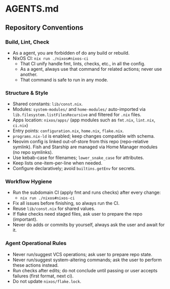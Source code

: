 # AGENTS.md

## Repository Conventions

### Build, Lint, Check

- As a agent, you are forbidden of do any build or rebuild.
- NixOS CI: `nix run ./nixos#nixos-ci`
  - That CI unify handle fmt, lints, checks, etc., in all the config.
  - As a agent, always use that command for related actions; never use another.
  - That command is safe to run in any mode.

### Structure & Style

- Shared constants: `lib/const.nix`.
- Modules: `system-modules/` and `home-modules/` auto-imported via `lib.filesystem.listFilesRecursive` and filtered for `.nix` files.
- Apps location: `nixos/apps/` (app modules such as `fmt.nix`, `lint.nix`, `ci.nix`)
- Entry points: `configuration.nix`, `home.nix`, `flake.nix`.
- `programs.nix-ld` is enabled; keep changes compatible with schema.
- Neovim config is linked out-of-store from this repo (repo-relative symlink). Fish and Starship are managed via Home Manager modules (no repo symlinks).
- Use kebab-case for filenames; `lower_snake_case` for attributes.
- Keep lists one-item-per-line when needed.
- Configure declaratively; avoid `builtins.getEnv` for secrets.

### Workflow Hygiene

- Run the subdomain CI (apply fmt and runs checks) after every change:
  - `nix run ./nixos#nixos-ci`
- Fix all issues before finishing, so always run the CI.
- Reuse `lib/const.nix` for shared values.
- If flake checks need staged files, ask user to prepare the repo (important).
- Never do adds or commits by yourself, always ask the user and await for it.

### Agent Operational Rules

- Never run/suggest VCS operations; ask user to prepare repo state.
- Never run/suggest system-altering commands; ask the user to perform these actions instead.
- Run checks after edits; do not conclude until passing or user
  accepts failures (first format, next ci).
- Do not update `nixos/flake.lock`.
